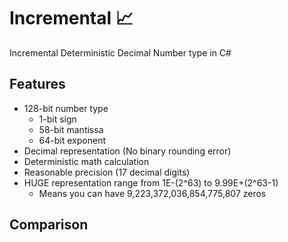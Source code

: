 # Incremental 📈
Incremental Deterministic Decimal Number type in C#

## Features
* 128-bit number type
  * 1-bit sign
  * 58-bit mantissa
  * 64-bit exponent
* Decimal representation (No binary rounding error)
* Deterministic math calculation
* Reasonable precision (17 decimal digits)
* HUGE representation range from 1E-(2^63) to 9.99E+(2^63-1)
  * Means you can have 9,223,372,036,854,775,807 zeros

## Comparison

